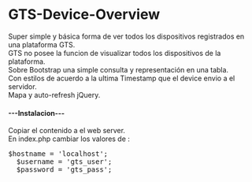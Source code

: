 # GTS-Device-Overview
<p>Super simple y básica forma de ver todos los dispositivos registrados en una plataforma GTS.</br>
GTS no posee la funcion de visualizar todos los dispositivos de la plataforma.</br>
Sobre Bootstrap una simple consulta y representación en una tabla.</br>
Con estilos de acuerdo a la ultima Timestamp que el device envio a el servidor.</br>
Mapa y auto-refresh jQuery.

</p>
<h4>---Instalacion---</h4>
<p>Copiar el contenido a el web server.</br>
En index.php cambiar los valores de :</p>
 <pre>$hostname = 'localhost';
  $username = 'gts_user';
  $password = 'gts_pass';
  </pre>

